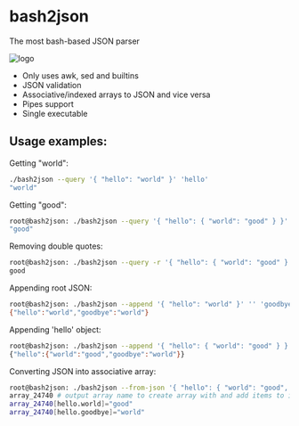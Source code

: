 # bash2json
The most bash-based JSON parser

![logo](https://repo.tirito.de/assets/images/bash2json_banner.jpg)

* Only uses awk, sed and builtins
* JSON validation
* Associative/indexed arrays to JSON and vice versa
* Pipes support
* Single executable

## Usage examples:
Getting "world": 
```bash
./bash2json --query '{ "hello": "world" }' 'hello'
"world"
``` 

Getting "good":
```bash
root@bash2json: ./bash2json --query '{ "hello": { "world": "good" } }' 'hello.world'
"good"
``` 

Removing double quotes:

```bash
root@bash2json: ./bash2json --query -r '{ "hello": { "world": "good" } }' 'hello.world'
good
``` 

Appending root JSON:

```bash
root@bash2json: ./bash2json --append '{ "hello": "world" }' '' 'goodbye' 'world'
{"hello":"world","goodbye":"world"}
``` 

Appending 'hello' object:

```bash
root@bash2json: ./bash2json --append '{ "hello": { "world": "good" } }' 'hello' 'goodbye' 'world'
{"hello":{"world":"good","goodbye":"world"}}
``` 

Converting JSON into associative array:
```bash
root@bash2json: ./bash2json --from-json '{ "hello": { "world": "good", "goodbye": "world" } }'
array_24740 # output array name to create array with and add items to it
array_24740[hello.world]="good"
array_24740[hello.goodbye]="world"
``` 
